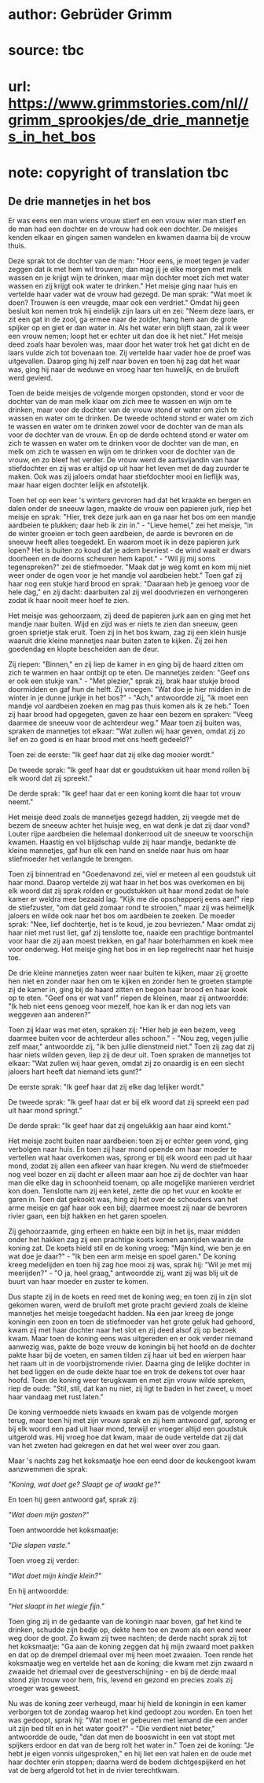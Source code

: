 # author: Gebrüder Grimm
# source: tbc
# url: https://www.grimmstories.com/nl//grimm_sprookjes/de_drie_mannetjes_in_het_bos
# note: copyright of translation tbc

## De drie mannetjes in het bos 

Er was eens een man wiens vrouw stierf en een vrouw wier man stierf en
de man had een dochter en de vrouw had ook een dochter. De meisjes
kenden elkaar en gingen samen wandelen en kwamen daarna bij de vrouw
thuis.

Deze sprak tot de dochter van de man: "Hoor eens, je moet tegen je
vader zeggen dat ik met hem wil trouwen; dan mag jij je elke morgen met
melk wassen en je krijgt wijn te drinken, maar mijn dochter moet zich
met water wassen en zij krijgt ook water te drinken." Het meisje ging
naar huis en vertelde haar vader wat de vrouw had gezegd. De man sprak:
"Wat moet ik doen? Trouwen is een vreugde, maar ook een verdriet."
Omdat hij geen besluit kon nemen trok hij eindelijk zijn laars uit en
zei: "Neem deze laars, er zit een gat in de zool, ga ermee naar de
zolder, hang hem aan de grote spijker op en giet er dan water in. Als
het water erin blijft staan, zal ik weer een vrouw nemen; loopt het er
echter uit dan doe ik het niet." Het meisje deed zoals haar bevolen
was, maar door het water trok het gat dicht en de laars vulde zich tot
bovenaan toe. Zij vertelde haar vader hoe de proef was uitgevallen.
Daarop ging hij zelf naar boven en toen hij zag dat het waar was, ging
hij naar de weduwe en vroeg haar ten huwelijk, en de bruiloft werd
gevierd.

Toen de beide meisjes de volgende morgen opstonden, stond er voor de
dochter van de man melk klaar om zich mee te wassen en wijn om te
drinken, maar voor de dochter van de vrouw stond er water om zich te
wassen en water om te drinken. De tweede ochtend stond er water om zich
te wassen en water om te drinken zowel voor de dochter van de man als
voor de dochter van de vrouw. En op de derde ochtend stond er water om
zich te wassen en water om te drinken voor de dochter van de man, en
melk om zich te wassen en wijn om te drinken voor de dochter van de
vrouw, en zo bleef het verder. De vrouw werd de aartsvijandin van haar
stiefdochter en zij was er altijd op uit haar het leven met de dag
zuurder te maken. Ook was zij jaloers omdat haar stiefdochter mooi en
lieflijk was, maar haar eigen dochter lelijk en afstotelijk.

Toen het op een keer 's winters gevroren had dat het kraakte en bergen
en dalen onder de sneeuw lagen, maakte de vrouw een papieren jurk, riep
het meisje en sprak: "Hier, trek deze jurk aan en ga naar het bos om
een mandje aardbeien te plukken; daar heb ik zin in." - "Lieve
hemel," zei het meisje, "in de winter groeien er toch geen aardbeien,
de aarde is bevroren en de sneeuw heeft alles toegedekt. En waarom moet
ik in deze papieren jurk lopen? Het is buiten zo koud dat je adem
bevriest - de wind waait er dwars doorheen en de doorns scheuren hem
kapot." - "Wil jij mij soms tegenspreken?" zei de stiefmoeder. "Maak
dat je weg komt en kom mij niet weer onder de ogen voor je het mandje
vol aardbeien hebt." Toen gaf zij haar nog een stukje hard brood en
sprak: "Daaraan heb je genoeg voor de hele dag," en zij dacht:
daarbuiten zal zij wel doodvriezen en verhongeren zodat ik haar nooit
meer hoef te zien.

Het meisje was gehoorzaam, zij deed de papieren jurk aan en ging met het
mandje naar buiten. Wijd en zijd was er niets te zien dan sneeuw, geen
groen sprietje stak eruit. Toen zij in het bos kwam, zag zij een klein
huisje waaruit drie kleine mannetjes naar buiten zaten te kijken. Zij
zei hen goedendag en klopte bescheiden aan de deur.

Zij riepen: "Binnen," en zij liep de kamer in en ging bij de haard
zitten om zich te warmen en haar ontbijt op te eten. De mannetjes
zeiden: "Geef ons er ook een stukje van." - "Met plezier," sprak
zij, brak haar stukje brood doormidden en gaf hun de helft. Zij vroegen:
"Wat doe je hier midden in de winter in je dunne jurkje in het bos?" -
"Ach," antwoordde zij, "ik moet een mandje vol aardbeien zoeken en
mag pas thuis komen als ik ze heb." Toen zij haar brood had opgegeten,
gaven ze haar een bezem en spraken: "Veeg daarmee de sneeuw voor de
achterdeur weg." Maar toen zij buiten was, spraken de mannetjes tot
elkaar: "Wat zullen wij haar geven, omdat zij zo lief en zo goed is en
haar brood met ons heeft gedeeld?"

Toen zei de eerste: "Ik geef haar dat zij elke dag mooier wordt."

De tweede sprak: "Ik geef haar dat er goudstukken uit haar mond rollen
bij elk woord dat zij spreekt."

De derde sprak: "Ik geef haar dat er een koning komt die haar tot vrouw
neemt."

Het meisje deed zoals de mannetjes gezegd hadden, zij veegde met de
bezem de sneeuw achter het huisje weg, en wat denk je dat zij daar vond?
Louter rijpe aardbeien die helemaal donkerrood uit de sneeuw te
voorschijn kwamen. Haastig en vol blijdschap vulde zij haar mandje,
bedankte de kleine mannetjes, gaf hun elk een hand en snelde naar huis
om haar stiefmoeder het verlangde te brengen.

Toen zij binnentrad en "Goedenavond zei, viel er meteen al een goudstuk
uit haar mond. Daarop vertelde zij wat haar in het bos was overkomen en
bij elk woord dat zij sprak rolden er goudstukken uit haar mond zodat de
hele kamer er weldra mee bezaaid lag. "Kijk me die opschepperij eens
aan!" riep de stiefzuster, "om dat geld zomaar rond te strooien,"
maar zij was heimelijk jaloers en wilde ook naar het bos om aardbeien te
zoeken. De moeder sprak: "Nee, lief dochtertje, het is te koud, je zou
bevriezen." Maar omdat zij haar niet met rust liet, gaf zij tenslotte
toe, naaide een prachtige bontmantel voor haar die zij aan moest
trekken, en gaf haar boterhammen en koek mee voor onderweg. Het meisje
ging het bos in en liep regelrecht naar het huisje toe.

De drie kleine mannetjes zaten weer naar buiten te kijken, maar zij
groette hen niet en zonder naar hen om te kijken en zonder hen te
groeten stampte zij de kamer in, ging bij de haard zitten en begon haar
brood en haar koek op te eten. "Geef ons er wat van!" riepen de
kleinen, maar zij antwoordde: "Ik heb niet eens genoeg voor mezelf, hoe
kan ik er dan nog iets van weggeven aan anderen?"

Toen zij klaar was met eten, spraken zij: "Hier heb je een bezem, veeg
daarmee buiten voor de achterdeur alles schoon." - "Nou zeg, vegen
jullie zelf maar," antwoordde zij, "ik ben jullie dienstmeid niet."
Toen zij zag dat zij haar niets wilden geven, liep zij de deur uit. Toen
spraken de mannetjes tot elkaar: "Wat zullen wij haar geven, omdat zij
zo onaardig is en een slecht jaloers hart heeft dat niemand iets gunt?"

De eerste sprak: "Ik geef haar dat zij elke dag lelijker wordt."

De tweede sprak: "Ik geef haar dat er bij elk woord dat zij spreekt een
pad uit haar mond springt."

De derde sprak: "Ik geef haar dat zij ongelukkig aan haar eind komt."

Het meisje zocht buiten naar aardbeien: toen zij er echter geen vond,
ging verbolgen naar huis. En toen zij haar mond opende om haar moeder te
vertellen wat haar overkomen was, sprong er bij elk woord een pad uit
haar mond, zodat zij allen een afkeer van haar kregen. Nu werd de
stiefmoeder nog veel bozer en zij dacht er alleen maar aan hoe zij de
dochter van haar man die elke dag in schoonheid toenam, op alle
mogelijke manieren verdriet kon doen. Tenslotte nam zij een ketel, zette
die op het vuur en kookte er garen in. Toen dat gekookt was, hing zij
het over de schouders van het arme meisje en gaf haar ook een bijl;
daarmee moest zij naar de bevroren rivier gaan, een bijt hakken en het
garen spoelen.

Zij gehoorzaamde, ging erheen en hakte een bijt in het ijs, maar midden
onder het hakken zag zij een prachtige koets komen aanrijden waarin de
koning zat. De koets hield stil en de koning vroeg: "Mijn kind, wie ben
je en wat doe je daar?" - "Ik ben een arm meisje en spoel garen." De
koning kreeg medelijden en toen hij zag hoe mooi zij was, sprak hij:
"Wil je met mij meerijden?" - "O ja, heel graag," antwoordde zij,
want zij was blij uit de buurt van haar moeder en zuster te komen.

Dus stapte zij in de koets en reed met de koning weg; en toen zij in
zijn slot gekomen waren, werd de bruiloft met grote pracht gevierd zoals
de kleine mannetjes het meisje toegedacht hadden. Na een jaar kreeg de
jonge koningin een zoon en toen de stiefmoeder van het grote geluk had
gehoord, kwam zij met haar dochter naar het slot en zij deed alsof zij
op bezoek kwam. Maar toen de koning eens was uitgereden en er ook verder
niemand aanwezig was, pakte de boze vrouw de koningin bij het hoofd en
de dochter pakte haar bij de voeten, en samen tilden zij haar uit bed en
wierpen haar het raam uit in de voorbijstromende rivier. Daarna ging de
lelijke dochter in het bed liggen en de oude dekte haar toe en trok de
dekens tot over haar hoofd. Toen de koning weer terugkwam en met zijn
vrouw wilde spreken, riep de oude: "Stil, stil, dat kan nu niet, zij
ligt te baden in het zweet, u moet haar vandaag met rust laten."

De koning vermoedde niets kwaads en kwam pas de volgende morgen terug,
maar toen hij met zijn vrouw sprak en zij hem antwoord gaf, sprong er
bij elk woord een pad uit haar mond, terwijl er vroeger altijd een
goudstuk uitgerold was. Hij vroeg hoe dat kwam, maar de oude vertelde
dat zij dat van het zweten had gekregen en dat het wel weer over zou
gaan.

Maar 's nachts zag het koksmaatje hoe een eend door de keukengoot kwam
aanzwemmen die sprak:

*"Koning, wat doet ge?
Slaapt ge of waakt ge?"*

En toen hij geen antwoord gaf, sprak zij:

*"Wat doen mijn gasten?"*

Toen antwoordde het koksmaatje:

*"Die slapen vaste."*

Toen vroeg zij verder:

*"Wat doet mijn kindje klein?"*

En hij antwoordde:

*"Het slaapt in het wiegje fijn."*

Toen ging zij in de gedaante van de koningin naar boven, gaf het kind te
drinken, schudde zijn bedje op, dekte hem toe en zwom als een eend weer
weg door de goot. Zo kwam zij twee nachten; de derde nacht sprak zij tot
het koksmaatje: "Ga aan de koning zeggen dat hij mijn zwaard moet
pakken en dat op de drempel driemaal over mij heen moet zwaaien. Toen
rende het koksmaatje weg en vertelde het aan de koning; die kwam met
zijn zwaard n zwaaide het driemaal over de geestverschijning - en bij de
derde maal stond zijn trouw voor hem, fris, levend en gezond en precies
zoals zij vroeger was geweest.

Nu was de koning zeer verheugd, maar hij hield de koningin in een kamer
verborgen tot de zondag waarop het kind gedoopt zou worden. En toen het
was gedoopt, sprak hij: "Wat moet er gebeuren met iemand die een ander
uit zijn bed tilt en in het water gooit?" - "Die verdient niet
beter," antwoordde de oude, "dan dat men de booswicht in een vat stopt
met spijkers erdoor en dat van de berg rolt het water in." Toen zei de
koning: "Je hebt je eigen vonnis uitgesproken," en hij liet een vat
halen en de oude met haar dochter erin stoppen; daarna werd de bodem
dichtgespijkerd en het vat de berg afgerold tot het in de rivier
terechtkwam.
